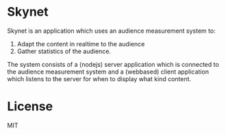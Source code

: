 # Skynet

Skynet is an application which uses an audience measurement system to:

1) Adapt the content in realtime to the audience
2) Gather statistics of the audience. 

The system consists of a (nodejs) server application which is connected to the audience measurement system and a (webbased) client application which listens to the server for when to display what kind content.

# License

MIT